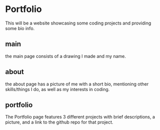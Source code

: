 # Portfolio

This will be a website showcasing some coding projects and providing some bio info.

## main

the main page consists of a drawing I made and my name.

## about
the about page has a picture of me with a
short bio, mentioning other skills/things I do, as well as my interests in coding.

## portfolio

The Portfolio page features 3 different projects with brief descriptions, a picture, and a link to the github repo for that project.

